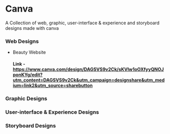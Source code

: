 # Canva
A Collection of web, graphic, user-interface &amp; experience and storyboard designs made with canva


### Web Designs
   - Beauty Website
     #### Link - https://www.canva.com/design/DAGSVS9v2Ck/sKVlw1oOXfyyQNOJponKYg/edit?utm_content=DAGSVS9v2Ck&utm_campaign=designshare&utm_medium=link2&utm_source=sharebutton
### Graphic Designs
### User-interface & Experience Designs
### Storyboard Designs
